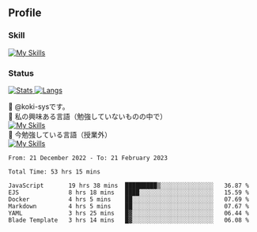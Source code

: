 ## Profile
### Skill
[![My Skills](https://skillicons.dev/icons?i=html,css,javascript,php,java,nodejs,react,bootstrap,docker,laravel,git,github,githubactions,materialui&theme=dark)](https://skillicons.dev)<br>
### Status
[![Stats](https://github-readme-stats.vercel.app/api?username=koki-sys&count_private=true&show_icons=true)
![Langs](https://github-readme-stats.vercel.app/api/top-langs/?username=koki-sys&layout=compact)](https://github.com/koki-sys)

👋 @koki-sysです。<br/>
👀 私の興味ある言語（勉強していないものの中で）<br/>
[![My Skills](https://skillicons.dev/icons?i=golang,gin&theme=dark)](https://skillicons.dev)<br/>
🌱 今勉強している言語（授業外）<br/>
[![My Skills](https://skillicons.dev/icons?i=typescript,react&theme=dark)](https://skillicons.dev)


<!---
koki-sys/koki-sys is a ✨ special ✨ repository because its `README.md` (this file) appears on your GitHub profile.
You can click the Preview link to take a look at your changes.
--->

<!--START_SECTION:waka-->

```text
From: 21 December 2022 - To: 21 February 2023

Total Time: 53 hrs 15 mins

JavaScript       19 hrs 38 mins  █████████▒░░░░░░░░░░░░░░░   36.87 %
EJS              8 hrs 18 mins   ████░░░░░░░░░░░░░░░░░░░░░   15.59 %
Docker           4 hrs 5 mins    ██░░░░░░░░░░░░░░░░░░░░░░░   07.69 %
Markdown         4 hrs 5 mins    ██░░░░░░░░░░░░░░░░░░░░░░░   07.67 %
YAML             3 hrs 25 mins   █▓░░░░░░░░░░░░░░░░░░░░░░░   06.44 %
Blade Template   3 hrs 14 mins   █▓░░░░░░░░░░░░░░░░░░░░░░░   06.08 %
```

<!--END_SECTION:waka-->

